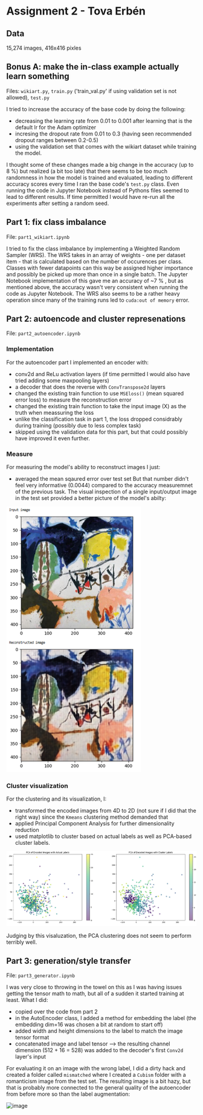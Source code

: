 # Assignment 2 - Tova Erbén

## Data

15,274 images, 416x416 pixles

## Bonus A: make the in-class example actually learn something

Files: `wikiart.py`, `train.py` ('train_val.py' if using validation set is not allowed), `test.py`

I tried to increase the accuracy of the base code by doing the following:
* decreasing the learning rate from 0.01 to 0.001 after learning that is the default lr for the Adam optimizer
* incresing the dropout rate from 0.01 to 0.3 (having seen recommended dropout ranges between 0.2-0.5)
* using the validation set that comes with the wikiart dataset while training the model.
  
I thought some of these changes made a big change in the accuracy (up to 8 %) but realized (a bit too late) that there seems to be too much randomness in how the model is trained and evaluated, leading to different accuracy scores every time I ran the base code's `test.py` class. Even running the code in Jupyter Notebook instead of Pythons files seemed to lead to different results. If time permitted I would have re-run all the experiments after setting a random seed.

## Part 1: fix class imbalance

File: `part1_wikiart.ipynb`

I tried to fix the class imbalance by implementing a Weighted Random Sampler (WRS). The WRS takes in an array of weights - one per dataset item - that is calculated based on the number of occurences per class. Classes with fewer datapoints can this way be assigned higher importance and possibly be picked up more than once in a single batch. The Jupyter Notebook implementation of this gave me an accuracy of ~7 % , but as mentioned above, the accuracy wasn't very consistent when running the code as Jupyter Notebook. The WRS also seems to be a rather heavy operation since many of the training runs led to `cuda:out of memory` error. 

## Part 2: autoencode and cluster represenations

File: `part2_autoencoder.ipynb`

### Implementation 

For the autoencoder part I implemented an encoder  with:
* conv2d and ReLu activation layers (if time permitted I would also have tried adding some maxpooling layers)
* a decoder that does the reverse with `ConvTranspose2d` layers
* changed the existing train function to use `MSEloss()` (mean squared error loss) to measure the reconstruction error 
* changed the existing train function to take the input image (X) as the truth when meassuring the loss
* unlike the classification task in part 1, the loss dropped considrably during training (possibly due to less complex task)
* skipped using the validation data for this part, but that could possibly have improved it even further.

### Measure

For measuring the model's ability to reconstruct images I just:
* averaged the mean sqaured error over test set
But that number didn't feel very informative (0.0044) compared to the accuracy measuremnet of the previous task. The visual inspection of a single input/output image in the test set provided a better picture of the model's abilty:

![image](images/a2_input_output2.png)

### Cluster visualization

For the clustering and its visualization, I:
* transformed the encoded images from 4D to 2D (not sure if I did that the right way) since the `Kmeans` clustering method demanded that 
* applied Principal Component Analysis for further dimensionality reduction
* used matplotlib to cluster based on actual labels as well as PCA-based cluster labels.

![image](images/pca_encoded_images_actual_and_cluster_labels.png)

Judging by this visaluzation, the PCA clustering does not seem to perform terribly well.

## Part 3: generation/style transfer

File: `part3_generator.ipynb`

I was very close to throwing in the towel on this as I was having issues getting the tensor math to math, but all of a sudden it started training at least. What I did:
* copied over the code from part 2
* in the AutoEncoder class, I added a method for embedding the label (the embedding dim=16 was chosen a bit at random to start off)
* added width and height dimensions to the label to match the image tensor format
* concatenated image and label tensor --> the resulting channel dimension (512 + 16 = 528) was added to the decoder's first `Conv2d` layer's input

For evaluating it on an image with the wrong label, I did a dirty hack and created a folder called `mismatched` where I created a `Cubism` folder with a romanticism image from the test set. The resulting image is a bit hazy, but that is probably more connected to the general quality of the autoencoder from before more so than the label augmentation: 

![image](images/a2_geneartor_evaluation.png)

